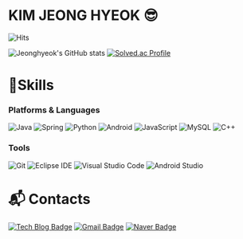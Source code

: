 # KIM JEONG HYEOK 😎

![Hits](https://hits.seeyoufarm.com/api/count/incr/badge.svg?url=https%3A%2F%2Fgithub.com%2Fhxc0102%2Fhxc0102.git&count_bg=%233D6AC8&title_bg=%23555555&icon=&icon_color=%23E7E7E7&title=visited&edge_flat=false)

![Jeonghyeok's GitHub stats](https://github-readme-stats.vercel.app/api?username=hxc0102&show_icons=true&theme=radical)
[![Solved.ac Profile](http://mazassumnida.wtf/api/v2/generate_badge?boj=kjh1357)](https://solved.ac/kjh1357/)

# 💪Skills
### Platforms & Languages
![Java](https://img.shields.io/badge/Java-007396.svg?&style=for-the-badge&logo=Java&logoColor=white)
![Spring](https://img.shields.io/badge/Spring-6DB33F.svg?&style=for-the-badge&logo=Spring&logoColor=white)
![Python](https://img.shields.io/badge/Python-3776AB.svg?&style=for-the-badge&logo=Python&logoColor=white)
![Android](https://img.shields.io/badge/Android-3DDC84.svg?&style=for-the-badge&logo=Android&logoColor=white)
![JavaScript](https://img.shields.io/badge/JavaScript-F7DF1E.svg?&style=for-the-badge&logo=JavaScript&logoColor=white)
![MySQL](https://img.shields.io/badge/MySQL-4479A1.svg?&style=for-the-badge&logo=MySQL&logoColor=white)
![C++](https://img.shields.io/badge/C++-00599.svg?&style=for-the-badge&logo=C++&logoColor=white)

### Tools
![Git](https://img.shields.io/badge/Git-F05032.svg?&style=for-the-badge&logo=Git&logoColor=white)
![Eclipse IDE](https://img.shields.io/badge/Eclipse%20IDE-2C2255.svg?&style=for-the-badge&logo=Eclipse%20IDE&logoColor=white)
![Visual Studio Code](https://img.shields.io/badge/Visual%20Studio%20Code-007ACC.svg?&style=for-the-badge&logo=Visual%20Studio%20Code&logoColor=white)
![Android Studio](https://img.shields.io/badge/Android%20Studio-3DDC84.svg?&style=for-the-badge&logo=Android%20Studio&logoColor=white)

# :mailbox_with_mail: Contacts
[![Tech Blog Badge](http://img.shields.io/badge/-Tech%20blog-black?style=flat-square&logo=github&link=https://hxcoh0102.tistory.com/)](https://hxcoh0102.tistory.com/)
[![Gmail Badge](https://img.shields.io/badge/Gmail-d14836?style=flat-square&logo=Gmail&logoColor=white&link=mailto:t01040829406@gmail.com)](mailto:t01040829406@gmail.com)
[![Naver Badge](https://img.shields.io/badge/Naver-03C75A?style=flat-square&logo=Naver&logoColor=white&link=mailto:gur345@naver.com)](mailto:gur345@naver.com)
